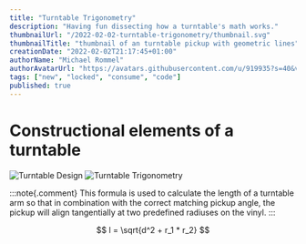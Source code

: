 ```yaml
---
title: "Turntable Trigonometry"
description: "Having fun dissecting how a turntable's math works."
thumbnailUrl: "/2022-02-02-turntable-trigonometry/thumbnail.svg"
thumbnailTitle: "thumbnail of an turntable pickup with geometric lines"
creationDate: "2022-02-02T21:17:45+01:00"
authorName: "Michael Rommel"
authorAvatarUrl: "https://avatars.githubusercontent.com/u/919935?s=40&v=4"
tags: ["new", "locked", "consume", "code"]
published: true
---
```


# Constructional elements of a turntable

![Turntable Design](/2022-02-02-turntable-trigonometry/turntable-construction.svg "Turntable Construction")
![Turntable Trigonometry](/2022-02-02-turntable-trigonometry/turntable-trigonometry.svg "Turntable Trigonometry")



:::note{.comment}
This formula is used to calculate the length of a turntable arm so that
in combination with the correct matching pickup angle, the pickup will
align tangentially at two predefined radiuses on the vinyl.
:::

$$
l = \sqrt{d^2 + r_1 * r_2}
$$

